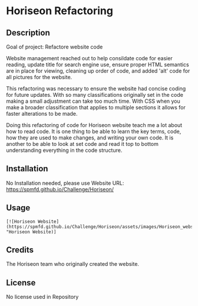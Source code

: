 # Horiseon Refactoring

## Description

Goal of project: Refactore website code

Website management reached out to help consildate code for easier reading, update title for search engine use, ensure proper HTML semantics are in place for viewing, cleaning up order of code, and added 'alt' code for all pictures for the website.

This refactoring was necessary to ensure the website had concise coding for future updates. With so many classifications originally set in the code making a small adjustment can take too much time. With CSS when you make a broader classification that applies to multiple sections it allows for faster alterations to be made.

Doing this refactoring of code for Horiseon website teach me a lot about how to read code. It is one thing to be able to learn the key terms, code, how they are used to make changes, and writing your own code. It is another to be able to look at set code and read it top to bottom understanding everything in the code structure.


## Installation

No Installation needed, please use Website URL: https://spmfd.github.io/Challenge/Horiseon/

## Usage


    [![Horiseon Website](https://spmfd.github.io/Challenge/Horiseon/assets/images/Horiseon_website.png "Horiseon Website)]

## Credits

The Horiseon team who originally created the website. 

## License

No license used in Repository
